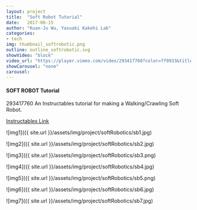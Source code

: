 ```yaml
---
layout: project
title:  "Soft Robot Tutorial"
date:   2017-06-15
author: "Kuan-Ju Wu, Yasuaki Kakehi Lab"
categories:
- tech
img: thumbnail_softrobotic.png
outline: outline_softrobotic.svg
showVideo: "block"
video_url: "https://player.vimeo.com/video/293417760?color=ff9933&title=0&byline=0&portrait=0"
showCarousel: "none"
carousel:
---
```

#### SOFT ROBOT Tutorial ####
293417760
An Instructables tutorial for making a Walking/Crawling Soft Robot.

[Instructables Link](https://www.instructables.com/id/Walking-Crawling-Soft-Robot/)

![img1]({{ site.url }}/assets/img/project/softRobotics/sb1.jpg)

![img2]({{ site.url }}/assets/img/project/softRobotics/sb2.jpg)

![img3]({{ site.url }}/assets/img/project/softRobotics/sb3.png)

![img4]({{ site.url }}/assets/img/project/softRobotics/sb4.jpg)

![img5]({{ site.url }}/assets/img/project/softRobotics/sb5.png)

![img6]({{ site.url }}/assets/img/project/softRobotics/sb6.jpg)

![img7]({{ site.url }}/assets/img/project/softRobotics/sb7.jpg)
